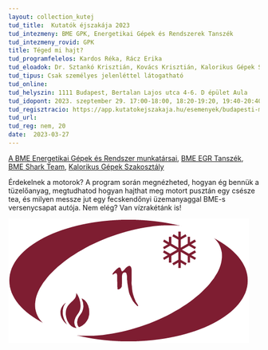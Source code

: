 ```yaml
---
layout: collection_kutej
tud_title:  Kutatók éjszakája 2023
tud_intezmeny: BME GPK, Energetikai Gépek és Rendszerek Tanszék
tud_intezmeny_rovid: GPK
title: Téged mi hajt?
tud_programfelelos: Kardos Réka, Rácz Erika
tud_eloadok: Dr. Sztankó Krisztián, Kovács Krisztián, Kalorikus Gépek Szakosztály, BME Shark Team
tud_tipus: Csak személyes jelenléttel látogatható
tud_online:
tud_helyszin: 1111 Budapest, Bertalan Lajos utca 4-6. D épület Aula
tud_idopont: 2023. szeptember 29. 17:00-18:00, 18:20-19:20, 19:40-20:40, 21:00-22:00
tud_regisztracio: https://app.kutatokejszakaja.hu/esemenyek/budapesti-muszaki-es-gazdasagtudomanyi-egyetem/teged-mi-hajt
tud_url: 
tud_reg: nem, 20
date:  2023-03-27
---
```


[A BME Energetikai Gépek és Rendszer munkatársai](http://www.energia.bme.hu/munkatarsak/), [BME EGR Tanszék](http://www.energia.bme.hu/munkatarsak/),
[BME Shark Team](https://sharkteam.eu/), [Kalorikus Gépek Szakosztály](https://www.facebook.com/kalorszakosztaly)


Érdekelnek a motorok? A program során megnézheted, hogyan ég bennük a tüzelőanyag, megtudhatod hogyan hajthat meg motort pusztán egy csésze tea, és milyen messze jut egy fecskendőnyi üzemanyaggal BME-s versenycsapat autója. Nem elég? Van vízrakétánk is!

![Téged mi hajt?](images/energetika-bme.jpg)
